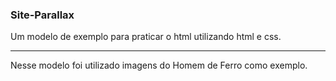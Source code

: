 ### Site-Parallax
Um modelo de exemplo para praticar o html utilizando html e css.
<hr>
Nesse modelo foi utilizado imagens do Homem de Ferro como exemplo.
